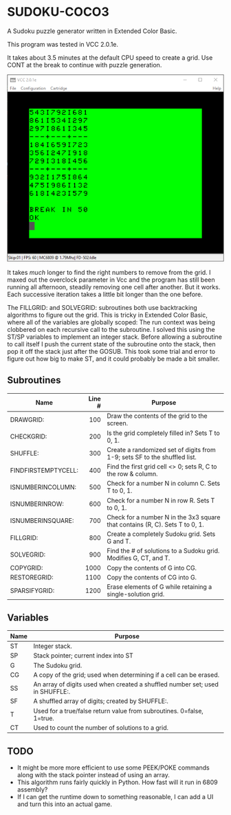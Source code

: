# SUDOKU-COCO3
A Sudoku puzzle generator written in Extended Color Basic.

This program was tested in VCC 2.0.1e.

It takes about 3.5 minutes at the default CPU speed to create a grid.  Use CONT at the break to continue with puzzle generation.

![](screenshot01.png)

It takes *much* longer to find the right numbers to remove from the grid.  I maxed out the overclock parameter in Vcc and the program has still been running all afternoon, steadily removing one cell after another.  But it works.  Each successive iteration takes a little bit longer than the one before.

The FILLGRID: and SOLVEGRID: subroutines both use backtracking algorithms to figure out the grid.  This is tricky in Extended Color Basic, where all of the variables are globally scoped:  The run context was being clobbered on each recursive call to the subroutine.  I solved this using the ST/SP variables to implement an integer stack.  Before allowing a subroutine to call itself I push the current state of the subroutine onto the stack, then pop it off the stack just after the GOSUB.  This took some trial and error to figure out how big to make ST, and it could probably be made a bit smaller.

## Subroutines

| Name                | Line # |Purpose
|---------------------|-------:|--------
| DRAWGRID:           |    100 | Draw the contents of the grid to the screen.
| CHECKGRID:          |    200 | Is the grid completely filled in?  Sets T to 0, 1.
| SHUFFLE:            |    300 | Create a randomized set of digits from 1-9; sets SF to the shuffled list.
| FINDFIRSTEMPTYCELL: |    400 | Find the first grid cell <> 0; sets R, C to the row & column.
| ISNUMBERINCOLUMN:   |    500 | Check for a number N in column C.  Sets T to 0, 1.
| ISNUMBERINROW:      |    600 | Check for a number N in row R.  Sets T to 0, 1.
| ISNUMBERINSQUARE:   |    700 | Check for a number N in the 3x3 square that contains (R, C).  Sets T to 0, 1.
| FILLGRID:           |    800 | Create a completely Sudoku grid.  Sets G and T.
| SOLVEGRID:          |    900 | Find the # of solutions to a Sudoku grid.  Modifies G, CT, and T.
| COPYGRID:           |   1000 | Copy the contents of G into CG.
| RESTOREGRID:        |   1100 | Copy the contents of CG into G.
| SPARSIFYGRID:       |   1200 | Erase elements of G while retaining a single-solution grid.


## Variables

| Name | Purpose
|------|---------
| ST   | Integer stack.
| SP   | Stack pointer; current index into ST
| G    | The Sudoku grid.
| CG   | A copy of the grid; used when determining if a cell can be erased.
| SS   | An array of digits used when created a shuffled number set; used in SHUFFLE:.
| SF   | A shuffled array of digits; created by SHUFFLE:.
| T    | Used for a true/false return value from subroutines.  0=false, 1=true.
| CT   | Used to count the number of solutions to a grid.

## TODO

* It might be more more efficient to use some PEEK/POKE commands along with the stack pointer instead of using an array.
* This algorithm runs fairly quickly in Python.  How fast will it run in 6809 assembly?
* If I can get the runtime down to something reasonable, I can add a UI and turn this into an actual game.

